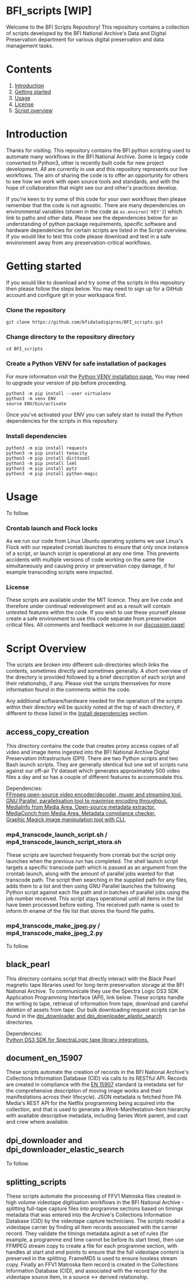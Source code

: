# BFI_scripts [WIP]
Welcome to the BFI Scripts Repository! This repository contains a collection of scripts developed by the BFI National Archive's Data and Digital Preservation department for various digital preservation and data management tasks.


# Contents

1. [Introduction](#-Introduction)
2. [Getting started](#-Getting-Started)
3. [Usage](#-Usage)
4. [License](###-License)
5. [Script overview](#-Script-Overview)


# Introduction

Thanks for visiting. This repository contains the BFI python scripting used to automate many workflows in the BFI National Archive. Some is legacy code converted to Python3, other is recently built code for new project development. All are currently in use and this repository represents our live workflows. The aim of sharing the code is to offer an opportunity for others to see how we work with open source tools and standards, and with the hope of collaboration that might see our and other's practices develop.

If you're keen to try some of this code for your own workflows then please remember that the code is not agnostic. There are many dependencies on environmental variables (shown in the code as `os.environ['KEY']`) which link to paths and other data. Please see the dependencies below for an understanding of python package requirements, specific software and hardware dependencies for certain scripts are listed in the Script overview. If you would like to test this code please download and test in a safe environment away from any preservation-critical workflows.


# Getting started

If you would like to download and try some of the scripts in this repository then please follow the steps below. You may need to sign up for a GitHub account and configure git in your workspace first.

### Clone the repository
`git clone https://github.com/bfidatadigipres/BFI_scripts.git`

### Change directory to the repository directory
`cd BFI_scripts`

### Create a Python VENV for safe installation of packages
For more information visit the [Python VENV installation page.](https://packaging.python.org/en/latest/guides/installing-using-pip-and-virtual-environments/)
You may need to upgrade your version of pip before proceeding.

`python3 -m pip install --user virtualenv`  
`python3 -m venv ENV`  
`source ENV/bin/activate`  

Once you've activated your ENV you can safely start to install the Python dependencies for the scripts in this repository.

### Install dependencies
`python3 -m pip install requests`  
`python3 -m pip install tenacity`  
`python3 -m pip install dicttoxml`  
`python3 -m pip install lxml`  
`python3 -m pip install pytz`  
`python3 -m pip install python-magic`  


# Usage

To follow.

### Crontab launch and Flock locks

As we run our code from Linux Ubuntu operating systems we use Linux's Flock with our repeated crontab launches to ensure that only once instance of a script, or launch script is operational at any one time. This prevents accidents with multiple versions of code working on the same file simultaneously and causing proxy or preservation copy damage, if for example transcoding scripts were impacted.

### License
These scripts are available under the MIT licence. They are live code and therefore under continual redevelopment and as a result will contain untested features within the code. If you wish to use these yourself please create a safe environment to use this code separate from preservation critical files. All comments and feedback welcome in our [discussion page!](https://github.com/bfidatadigipres/BFI_scripts/discussions)


# Script Overview

The scripts are broken into different sub-directories which links the contents, sometimes directly and sometimes generally. A short overview of the directory is provided followed by a brief description of each script and their relationship, if any. Please visit the scripts themselves for more information found in the comments within the code.  

Any additional software/hardware needed for the operation of the scripts within their directory will be quickly noted at the top of each directory, if different to those listed in the [Install dependencies](###-Install-dependencies) section.  

## access_copy_creation

This directory contains the code that creates proxy access copies of all video and image items ingested into the BFI National Archive Digital Preservation Infrastructure (DPI). There are two Python scripts and two Bash launch scripts. They are generally identical but one set of scripts runs against our off-air TV dataset which generates approximately 500 video files a day and so has a couple of different features to accommodate this.

Dependencies:  
[FFmpeg open-source video encoder/decoder, muxer and streaming tool.](https://ffmpeg.org)  
[GNU Parallel, parallelisation tool to maximise encoding throughput.](https://www.gnu.org/software/parallel/)
[MediaInfo from Media Area. Open-source metadata extractor.](https://mediaarea.net/mediainfo)  
[MediaConch from Media Area. Metadata compliance checker.](https://mediaarea.net/mediaconch)  
[Graphic Magick image manipulation tool with CLI.](http://www.graphicsmagick.org/download.html)   

### mp4_transcode_launch_script.sh / mp4_transcode_launch_script_stora.sh

These scripts are launched frequently from crontab but the script only launches when the previous run has completed. The shell launch script targets a specific transcode path which is passed as an argument from the crontab launch, along with the amount of parallel jobs wanted for that transcode path. The script then searching in the supplied path for any files, adds them to a list and then using GNU Parallel launches the following Python script against each file path and in batches of parallel jobs using the job number received. This script stays operational until all items in the list have been processed before exiting. The received path name is used to inform th ename of the file list that stores the found file paths.

### mp4_transcode_make_jpeg.py / mp4_transcode_make_jpeg_2.py

To follow.


## black_pearl

This directory contains script that directly interact with the Black Pearl magnetic tape libraries used for long-term preservation storage at the BFI National Archive. To communicate they use the Spectra Logic DS3 SDK Application Programming Interface (API), link below. These scripts handle the writing to tape, retrieval of information from tape, download and careful deletion of assets from tape. Our bulk downloading request scripts can be found in the [dpi_downloader and dpi_downloader_elastic_search](##-dpi_downloader-and-dpi_downloader_elastic_search) directories.

Dependencies:  
[Python DS3 SDK for SpectraLogic tape library integrations.](https://github.com/SpectraLogic/ds3_python_sdk)  


## document_en_15907

These scripts automate the creation of records in the BFI National Archive's Collections Information Database (CID) via calls to its RESTful API. Records are created in compliance with the [EN 15907](https://filmstandards.org/fsc/index.php/EN_15907) standard (a metadata set for the comprehensive description of moving image works and their manifestations across their lifecycle). JSON metadata is fetched from PA Media's REST API for the Netflix programming being acquired into the collection, and that is used to generate a Work-Manifestation-Item hierarchy with available descriptive metadata, including Series Work parent, and cast and crew where available.


## dpi_downloader and dpi_downloader_elastic_search

To follow.


## splitting_scripts

These scripts automate the processing of FFV1 Matroska files created in high volume videotape digitisation workflows in the BFI National Archive - splitting full-tape capture files into programme sections based on timings metadata that was entered into the Archive's Collections Information Database (CID) by the videotape capture technicians. The scripts model a videotape carrier by finding all Item records associated with the carrier record. They validate the timings metadata aginst a set of rules (for example, a programme end time cannot be before its start time), then use FFMPEG stream copy to create a file for each programme section, with handles at start and end points to ensure that the full videotape content is preserved in the splitting. FrameMD5 is used to ensure lossless stream copy. Finally an FFV1 Matroska Item record is created in the Collections Information Database (CID), and associated with the record for the videotape source Item, in a source <-> derived relationship.
